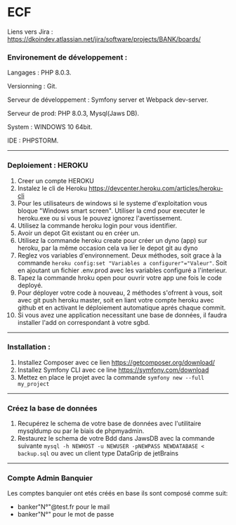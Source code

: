# ECF
Liens vers Jira : https://dkoindev.atlassian.net/jira/software/projects/BANK/boards/
### Environement de développement :

Langages : PHP 8.0.3.

Versionning : Git.

Serveur de développement : Symfony server et Webpack dev-server.

Serveur de prod: PHP 8.0.3, Mysql(Jaws DB).

System : WINDOWS 10 64bit.

IDE : PHPSTORM.

----
### Deploiement : HEROKU

1.  Creer un compte HEROKU
2.  Instalez le cli de Heroku https://devcenter.heroku.com/articles/heroku-cli
3.  Pour les utilisateurs de windows si le systeme d'exploitation vous bloque "Windows smart screen". Utiliser la cmd
    pour executer le heroku.exe ou si vous le pouvez ignorez l'avertissement.
4.  Utilisez la commande heroku login pour vous identifier.
5.  Avoir un depot Git existant ou en créer un.
6.  Utilisez la commande heroku create pour créer un dyno (app) sur heroku, par la même occasion cela va lier le depot git au dyno
7.  Reglez vos variables d'environnement. Deux méthodes, soit grace à la commande `heroku config:set "Variables a configurer"="Valeur"`.
    Soit en ajoutant un fichier .env.prod avec les variables configuré a l'interieur.
8.  Tapez la commande hroku open pour ouvrir votre app une fois le code deployé.
9.  Pour déployer votre code à nouveau, 2 méthodes s'ofrrent à vous, soit avec git push heroku master, soit en liant votre compte heroku avec github et en activant le déploiement automatique aprés chaque commit.
10. Si vous avez une application necessitant une base de données, il faudra installer l'add on correspondant à votre sgbd.
---
### Installation :
1. Installez Composer avec ce lien <https://getcomposer.org/download/>
2. Installez Symfony CLI avec ce line <https://symfony.com/download>
3. Mettez en place le projet avec la commande `symfony new --full my_project`
---
### Créez la base de données
1. Recupérez le schema de votre base de données avec l'utilitaire mysqldump ou par le biais de phpmyadmin.
2. Restaurez le schema de votre Bdd dans JawsDB avec la commande suivante `mysql -h NEWHOST -u NEWUSER -pNEWPASS NEWDATABASE < backup.sql` ou avec un client type DataGrip de jetBrains
---
### Compte Admin Banquier
Les comptes banquier ont etés créés en base ils sont composé comme suit:
* banker"N°"@test.fr pour le mail
* banker"N°" pour le mot de passe
